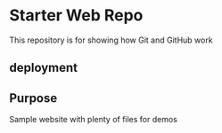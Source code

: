 # Starter Web Repo

This repository is for showing how Git and GitHub work

## deployment

## Purpose

Sample website with plenty of files for demos

